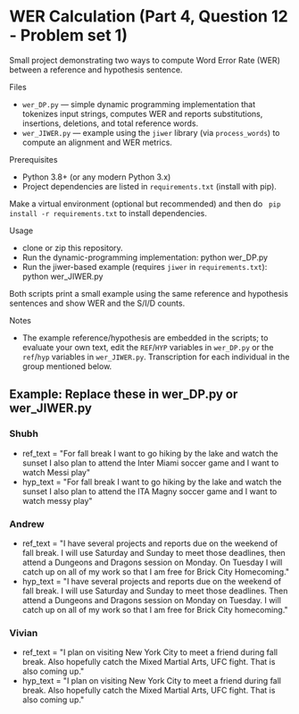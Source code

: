 # WER Calculation (Part 4, Question 12 - Problem set 1)

Small project demonstrating two ways to compute Word Error Rate (WER) between a reference and hypothesis sentence.

Files
- `wer_DP.py` — simple dynamic programming implementation that tokenizes input strings, computes WER and reports substitutions, insertions, deletions, and total reference words.
- `wer_JIWER.py` — example using the `jiwer` library (via `process_words`) to compute an alignment and WER metrics.

Prerequisites
- Python 3.8+ (or any modern Python 3.x)
- Project dependencies are listed in `requirements.txt` (install with pip).

Make a virtual environment (optional but recommended) and then do ` pip install -r requirements.txt` to install dependencies.


Usage
- clone or zip this repository.
- Run the dynamic-programming implementation: python wer_DP.py
- Run the jiwer-based example (requires `jiwer` in `requirements.txt`): python wer_JIWER.py


Both scripts print a small example using the same reference and hypothesis sentences and show WER and the S/I/D counts.

Notes
- The example reference/hypothesis are embedded in the scripts; to evaluate your own text, edit the `REF`/`HYP` variables in `wer_DP.py` or the `ref`/`hyp` variables in `wer_JIWER.py`. Transcription for each individual in the group mentioned below.

## Example: Replace these in wer_DP.py or wer_JIWER.py

### Shubh 
- ref_text = "For fall break I want to go hiking by the lake and watch the sunset I also plan to attend the Inter Miami soccer game and I want to watch Messi play"
- hyp_text = "For fall break I want to go hiking by the lake and watch the sunset I also plan to attend the ITA Magny soccer game and I want to watch messy play"

### Andrew 
- ref_text = "I have several projects and reports due on the weekend of fall break. I will use Saturday and Sunday to meet those deadlines, then attend a Dungeons and Dragons session on Monday. On Tuesday I will catch up on all of my work so that I am free for Brick City Homecoming."
- hyp_text = "I have several projects and reports due on the weekend of fall break. I will use Saturday and Sunday to meet those deadlines. Then attend a Dungeons and Dragons session on Monday on Tuesday. I will catch up on all of my work so that I am free for Brick City homecoming."

### Vivian 
- ref_text = "I plan on visiting New York City to meet a friend during fall break. Also hopefully catch the Mixed Martial Arts, UFC fight. That is also coming up."
- hyp_text = "I plan on visiting New York City to meet a friend during fall break. Also hopefully catch the Mixed Martial Arts, UFC fight. That is also coming up."
